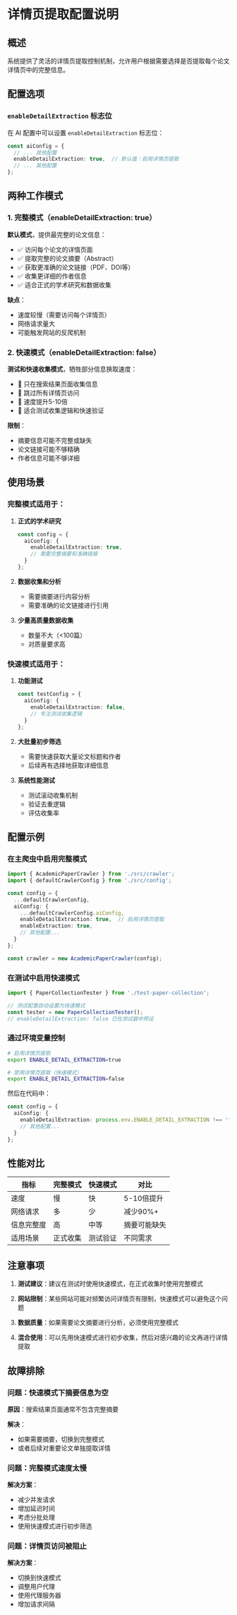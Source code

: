 # 详情页提取配置说明

## 概述

系统提供了灵活的详情页提取控制机制，允许用户根据需要选择是否提取每个论文详情页中的完整信息。

## 配置选项

### `enableDetailExtraction` 标志位

在 AI 配置中可以设置 `enableDetailExtraction` 标志位：

```typescript
const aiConfig = {
  // ... 其他配置
  enableDetailExtraction: true,  // 默认值：启用详情页提取
  // ... 其他配置
};
```

## 两种工作模式

### 1. 完整模式（enableDetailExtraction: true）

**默认模式**，提供最完整的论文信息：

- ✅ 访问每个论文的详情页面
- ✅ 提取完整的论文摘要（Abstract）
- ✅ 获取更准确的论文链接（PDF、DOI等）
- ✅ 收集更详细的作者信息
- ✅ 适合正式的学术研究和数据收集

**缺点**：
- 速度较慢（需要访问每个详情页）
- 网络请求量大
- 可能触发网站的反爬机制

### 2. 快速模式（enableDetailExtraction: false）

**测试和快速收集模式**，牺牲部分信息换取速度：

- 🚀 只在搜索结果页面收集信息
- 🚀 跳过所有详情页访问
- 🚀 速度提升5-10倍
- 🚀 适合测试收集逻辑和快速验证

**限制**：
- 摘要信息可能不完整或缺失
- 论文链接可能不够精确
- 作者信息可能不够详细

## 使用场景

### 完整模式适用于：

1. **正式的学术研究**
   ```typescript
   const config = {
     aiConfig: {
       enableDetailExtraction: true,
       // 需要完整摘要和准确链接
     }
   };
   ```

2. **数据收集和分析**
   - 需要摘要进行内容分析
   - 需要准确的论文链接进行引用

3. **少量高质量数据收集**
   - 数量不大（<100篇）
   - 对质量要求高

### 快速模式适用于：

1. **功能测试**
   ```typescript
   const testConfig = {
     aiConfig: {
       enableDetailExtraction: false,
       // 专注测试收集逻辑
     }
   };
   ```

2. **大批量初步筛选**
   - 需要快速获取大量论文标题和作者
   - 后续再有选择地获取详细信息

3. **系统性能测试**
   - 测试滚动收集机制
   - 验证去重逻辑
   - 评估收集率

## 配置示例

### 在主爬虫中启用完整模式

```typescript
import { AcademicPaperCrawler } from './src/crawler';
import { defaultCrawlerConfig } from './src/config';

const config = {
  ...defaultCrawlerConfig,
  aiConfig: {
    ...defaultCrawlerConfig.aiConfig,
    enableDetailExtraction: true,  // 启用详情页提取
    enableExtraction: true,
    // 其他配置...
  }
};

const crawler = new AcademicPaperCrawler(config);
```

### 在测试中启用快速模式

```typescript
import { PaperCollectionTester } from './test-paper-collection';

// 测试配置自动设置为快速模式
const tester = new PaperCollectionTester();
// enableDetailExtraction: false 已在测试器中预设
```

### 通过环境变量控制

```bash
# 启用详情页提取
export ENABLE_DETAIL_EXTRACTION=true

# 禁用详情页提取（快速模式）
export ENABLE_DETAIL_EXTRACTION=false
```

然后在代码中：

```typescript
const config = {
  aiConfig: {
    enableDetailExtraction: process.env.ENABLE_DETAIL_EXTRACTION !== 'false',
    // 其他配置...
  }
};
```

## 性能对比

| 指标       | 完整模式 | 快速模式 | 对比         |
| ---------- | -------- | -------- | ------------ |
| 速度       | 慢       | 快       | 5-10倍提升   |
| 网络请求   | 多       | 少       | 减少90%+     |
| 信息完整度 | 高       | 中等     | 摘要可能缺失 |
| 适用场景   | 正式收集 | 测试验证 | 不同需求     |

## 注意事项

1. **测试建议**：建议在测试时使用快速模式，在正式收集时使用完整模式

2. **网站限制**：某些网站可能对频繁访问详情页有限制，快速模式可以避免这个问题

3. **数据质量**：如果需要论文摘要进行分析，必须使用完整模式

4. **混合使用**：可以先用快速模式进行初步收集，然后对感兴趣的论文再进行详情提取

## 故障排除

### 问题：快速模式下摘要信息为空

**原因**：搜索结果页面通常不包含完整摘要

**解决**：
- 如果需要摘要，切换到完整模式
- 或者后续对重要论文单独提取详情

### 问题：完整模式速度太慢

**解决方案**：
- 减少并发请求
- 增加延迟时间
- 考虑分批处理
- 使用快速模式进行初步筛选

### 问题：详情页访问被阻止

**解决方案**：
- 切换到快速模式
- 调整用户代理
- 使用代理服务器
- 增加请求间隔 